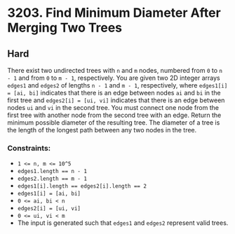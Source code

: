 # 3203. Find Minimum Diameter After Merging Two Trees

## Hard

There exist two undirected trees with `n` and `m` nodes, numbered from `0` to `n - 1` and from `0` to `m - 1`,
respectively. You are given two 2D integer arrays `edges1` and `edges2` of lengths `n - 1` and `m - 1`, respectively,
where `edges1[i] = [ai, bi]` indicates that there is an edge between nodes `ai` and `bi` in the first tree and
`edges2[i] = [ui, vi]` indicates that there is an edge between nodes `ui` and `vi` in the second tree. You must connect
one node from the first tree with another node from the second tree with an edge. Return the minimum possible diameter
of the resulting tree. The diameter of a tree is the length of the longest path between any two nodes in the tree.

### Constraints:

- `1 <= n, m <= 10^5`
- `edges1.length == n - 1`
- `edges2.length == m - 1`
- `edges1[i].length == edges2[i].length == 2`
- `edges1[i] = [ai, bi]`
- `0 <= ai, bi < n`
- `edges2[i] = [ui, vi]`
- `0 <= ui, vi < m`
- The input is generated such that `edges1` and `edges2` represent valid trees.
